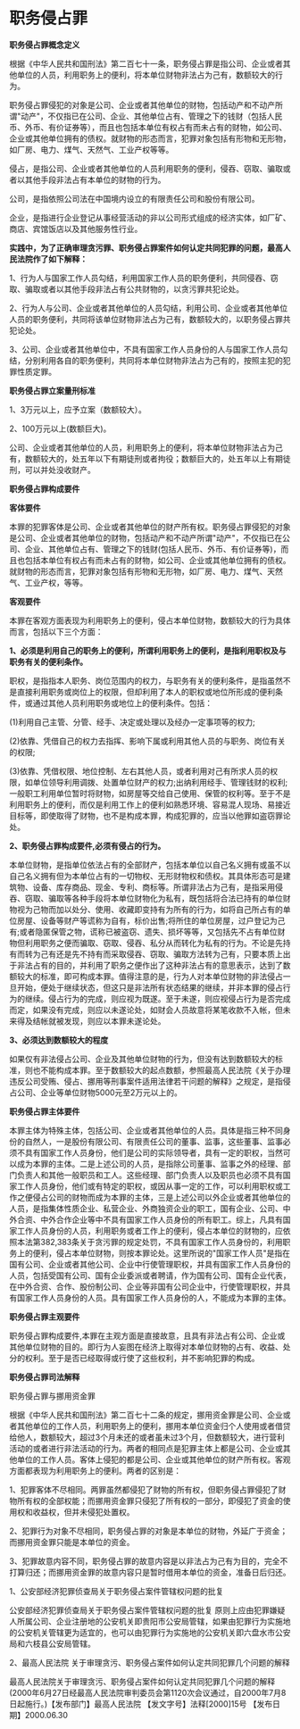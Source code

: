 # 职务侵占罪


**职务侵占罪概念定义**

根据《中华人民共和国刑法》第二百七十一条，职务侵占罪是指公司、企业或者其他单位的人员，利用职务上的便利，将本单位财物非法占为己有，数额较大的行为。

职务侵占罪侵犯的对象是公司、企业或者其他单位的财物，包括动产和不动产所谓"动产"，不仅指已在公司、企业、其他单位占有、管理之下的钱财（包括人民币、外币、有价证券等），而且也包括本单位有权占有而未占有的财物，如公司、企业或其他单位拥有的债权。就财物的形态而言，犯罪对象包括有形物和无形物，如厂房、电力、煤气、天然气、工业产权等等。

侵占，是指公司、企业或者其他单位的人员利用职务的便利，侵吞、窃取、骗取或者以其他手段非法占有本单位的财物的行为。

公司，是指依照公司法在中国境内设立的有限责任公司和股份有限公司。

企业，是指进行企业登记从事经营活动的非以公司形式组成的经济实体，如厂矿、商店、宾馆饭店以及其他服务性行业。

**实践中，为了正确审理贪污罪、职务侵占罪案件如何认定共同犯罪的问题，最高人民法院作了如下解释：**

1、行为人与国家工作人员勾结，利用国家工作人员的职务便利，共同侵吞、窃取、骗取或者以其他手段非法占有公共财物的，以贪污罪共犯论处。

2、行为人与公司、企业或者其他单位的人员勾结，利用公司、企业或者其他单位人员的职务便利，共同将该单位财物非法占为己有，数额较大的，以职务侵占罪共犯论处。

3、公司、企业或者其他单位中，不具有国家工作人员身份的人与国家工作人员勾结，分别利用各自的职务便利，共同将本单位财物非法占为己有的，按照主犯的犯罪性质定罪。

**职务侵占罪立案量刑标准**

1、3万元以上，应予立案（数额较大）。

2、100万元以上(数额巨大)。

公司、企业或者其他单位的人员，利用职务上的便利，将本单位财物非法占为己有，数额较大的，处五年以下有期徒刑或者拘役；数额巨大的，处五年以上有期徒刑，可以并处没收财产。

**职务侵占罪构成要件**

**客体要件**

本罪的犯罪客体是公司、企业或者其他单位的财产所有权。职务侵占罪侵犯的对象是公司、企业或者其他单位的财物，包括动产和不动产所谓"动产"，不仅指已在公司、企业、其他单位占有、管理之下的钱财(包括人民币、外币、有价证券等)，而且也包括本单位有权占有而未占有的财物，如公司、企业或其他单位拥有的债权。就财物的形态而言，犯罪对象包括有形物和无形物，如厂房、电力、煤气、天然气、工业产权，等等。

 

**客观要件**

本罪在客观方面表现为利用职务上的便利，侵占本单位财物，数额较大的行为具体而言，包括以下三个方面：

**1、必须是利用自己的职务上的便利，所谓利用职务上的便利，是指利用职权及与职务有关的便利条作。**

职权，是指指本人职务、岗位范围内的权力，与职务有关的便利条件，是指虽然不是直接利用职务或岗位上的权限，但却利用了本人的职权或地位所形成的便利条件，或通过其他人员利用职务或地位上的便利条件。包括：

(1)利用自己主管、分管、经手、决定或处理以及经办一定事项等的权力;

(2)依靠、凭借自己的权力去指挥、影响下属或利用其他人员的与职务、岗位有关的权限;

(3)依靠、凭借权限、地位控制、左右其他人员，或者利用对己有所求人员的权限，如单位领导利用调拨、处置单位财产的权力;出纳利用经手、管理钱财的权利;一般职工利用单位暂时将财物，如房屋等交给自己使用、保管的权利等。至于不是利用职务上的便利，而仅是利用工作上的便利如熟悉环境、容易混人现场、易接近目标等，即使取得了财物，也不是构成本罪，构成犯罪的，应当以他罪如盗窃罪论处。

**2、职务侵占罪构成要件,必须有侵占的行为。**

本单位财物，是指单位依法占有的全部财产，包括本单位以自己名义拥有或虽不以自己名义拥有但为本单位占有的一切物权、无形财物权和债权。其具体形态可是建筑物、设备、库存商品、现金、专利、商标等。所谓非法占为己有，是指采用侵吞、窃取、骗取等各种手段将本单位财物化为私有，既包括将合法已持有的单位财物视为己物而加以处分、使用、收藏即变持有为所有的行为，如将自己所占有的单位房屋、设备等财产等谎称为自有，标价出售;将所住的单位房屋，过户登记为己有;或者隐匿保管之物，谎称已被盗窃、遗失、损坏等等，又包括先不占有单位财物但利用职务之便而骗取、窃取、侵吞、私分从而转化为私有的行为。不论是先持有而转为己有还是先不持有而采取侵吞、窃取、骗取方法转为己有，只要本质上出于非法占有的目的，并利用了职务之便作出了这种非法占有的意思表示，达到了数额较大的标准，即可构成本罪。值得注意的是，行为人对本单位财物的非法侵占一旦开始，便处于继续状态，但这只是非法所有状态结果的继续，并非本罪的侵占行为的继续。侵占行为的完成，则应视为既遂。至于未遂，则应视侵占行为是否完成而定，如果没有完成，则应以未遂论处，如财会人员故意将某笔收款不入帐，但未来得及结帐就被发现，则应以本罪未遂论处。

**3、必须达到数额较大的程度**

如果仅有非法侵占公司、企业及其他单位财物的行为，但没有达到数额较大的标准，则也不能构成本罪。至于数额较大的起点数额，参照最高人民法院《关于办理违反公司受贿、侵占、挪用等刑事案件适用法律若干问题的解释》之规定，是指侵占公司、企业等单位财物5000元至2万元以上的。

**职务侵占罪主体要件**

本罪主体为特殊主体，包括公司、企业或者其他单位的人员。具体是指三种不同身份的自然人，一是股份有限公司、有限责任公司的董事、监事，这些董事、监事必须不具有国家工作人员身份，他们是公司的实际领导者，具有一定的职权，当然可以成为本罪的主体。二是上述公司的人员，是指除公司董事、监事之外的经理、部门负责人和其他一般职员和工人。这些经理、部门负责人以及职员也必须不具有国家工作人员身份，他们或有特定的职权，或因从事一定的工作，可以利用职权或工作之便侵占公司的财物而成为本罪的主体，三是上述公司以外企业或者其他单位的人员，是指集体性质企业、私营企业、外商独资企业的职工，国有企业、公司、中外合资、中外合作企业等中不具有国家工作人员身份的所有职工。综上，凡具有国家工作人员身份的人员，利用职务或者工作上的便利，侵占本单位的财物的，应依照本法第382,383条关于贪污罪的规定处罚，不具有国家工作人员身份的，利用职务上的便利，侵占本单位财物，则按本罪论处。这里所说的"国家工作人员"是指在国有公司、企业或者其他公司、企业中行使管理职权，并具有国家工作人员身份的人员，包括受国有公司、国有企业委派或者聘请，作为国有公司、国有企业代表，在中外合资、合作、股份制公司、企业等非国有公司企业中，行使管理职权，并具有国家工作人员身份的人员。具有国家工作人员身份的人，不能成为本罪的主体。

**职务侵占罪主观要件**

职务侵占罪构成要件,本罪在主观方面是直接故意，且具有非法占有公司、企业或其他单位财物的目的。即行为人妄图在经济上取得对本单位财物的占有、收益、处分的权利。至于是否已经取得或行使了这些权利，并不影响犯罪的构成。

**职务侵占罪司法解释**

职务侵占罪与挪用资金罪

根据《中华人民共和国刑法》第二百七十二条的规定，挪用资金罪是公司、企业或者其他单位的工作人员，利用职务上的便利，挪用本单位资金归个人使用或者借贷给他人，数额较大，超过3个月未还的或者虽未过3个月，但数额较大，进行营利活动的或者进行非法活动的行为。两者的相同点是犯罪主体上都是公司、企业或其他单位的工作人员。客体上侵犯的都是公司、企业或其他单位的财产所有权。客观方面都表现为利用职务上的便利。两者的区别是：

1、犯罪客体不尽相同。两罪虽然都侵犯了财物的所有权，但职务侵占罪侵犯了财物所有权的全部权能；而挪用资金罪只侵犯了所有权的一部分，即侵犯了资金的使用权和收益权，但并未侵犯处置权。

2、犯罪行为对象不尽相同，职务侵占罪的对象是本单位的财物，外延广于资金；而挪用资金罪只能是本单位的资金。

3、犯罪故意内容不同，职务侵占罪的故意内容是以非法占为己有为目的，完全不打算归还；而挪用资金罪的故意内容只是暂时借用本单位的资金，准备日后归还。

1、公安部经济犯罪侦查局关于职务侵占案件管辖权问题的批复

公安部经济犯罪侦查局关于职务侵占案件管辖权问题的批复
原则上应由犯罪嫌疑人所属公司、企业注册地的公安机关即贵阳市公安局管辖，如果由犯罪行为实施地的公安机关管辖更为适宜的，也可以由犯罪行为实施地的公安机关即六盘水市公安局和六枝县公安局管辖。

2、最高人民法院 关于审理贪污、职务侵占案件如何认定共同犯罪几个问题的解释

最高人民法院关于审理贪污、职务侵占案件如何认定共同犯罪几个问题的解释(2000年6月27日经最高人民法院审判委员会第1120次会议通过，自2000年7月8日起施行。)【发布部门】最高人民法院
【发文字号】法释\[2000\]15号 【发布日期】2000.06.30
